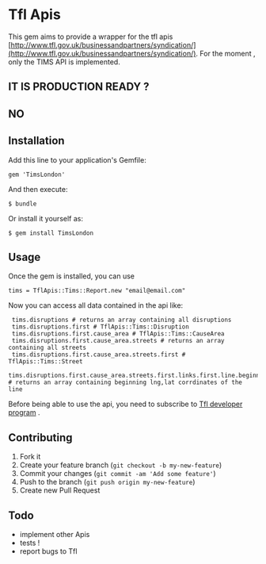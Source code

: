 # Tfl Apis

This gem aims to provide a wrapper for the tfl apis [http://www.tfl.gov.uk/businessandpartners/syndication/](http://www.tfl.gov.uk/businessandpartners/syndication/).
For the moment , only the TIMS API is implemented.

## IT IS PRODUCTION READY ?
## NO

## Installation

Add this line to your application's Gemfile:

    gem 'TimsLondon'

And then execute:

    $ bundle

Or install it yourself as:

    $ gem install TimsLondon

## Usage

Once the gem is installed, you can use

    tims = TflApis::Tims::Report.new "email@email.com"

Now you can access all data contained in the api like:
    
     tims.disruptions # returns an array containing all disruptions 
     tims.disruptions.first # TflApis::Tims::Disruption
     tims.disruptions.first.cause_area # TflApis::Tims::CauseArea
     tims.disruptions.first.cause_area.streets # returns an array containing all streets
     tims.disruptions.first.cause_area.streets.first # TflApis::Tims::Street
     tims.disruptions.first.cause_area.streets.first.links.first.line.beginning_point_ll # returns an array containing beginning lng,lat corrdinates of the line 

Before being able to use the api, you need to subscribe to [Tfl developer program](http://www.tfl.gov.uk/businessandpartners/syndication/16492.aspx) . 

## Contributing

1. Fork it
2. Create your feature branch (`git checkout -b my-new-feature`)
3. Commit your changes (`git commit -am 'Add some feature'`)
4. Push to the branch (`git push origin my-new-feature`)
5. Create new Pull Request

## Todo

* implement other Apis
* tests !
* report bugs to Tfl